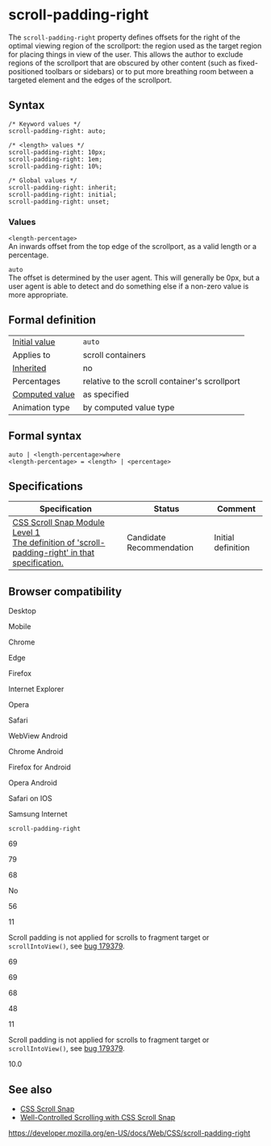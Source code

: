# scroll-padding-right

The `scroll-padding-right` property defines offsets for the right of the optimal viewing region of the scrollport: the region used as the target region for placing things in view of the user. This allows the author to exclude regions of the scrollport that are obscured by other content (such as fixed-positioned toolbars or sidebars) or to put more breathing room between a targeted element and the edges of the scrollport.

## Syntax

    /* Keyword values */
    scroll-padding-right: auto;

    /* <length> values */
    scroll-padding-right: 10px;
    scroll-padding-right: 1em;
    scroll-padding-right: 10%;

    /* Global values */
    scroll-padding-right: inherit;
    scroll-padding-right: initial;
    scroll-padding-right: unset;

### Values

`<length-percentage>`  
An inwards offset from the top edge of the scrollport, as a valid length or a percentage.

`auto`  
The offset is determined by the user agent. This will generally be 0px, but a user agent is able to detect and do something else if a non-zero value is more appropriate.

## Formal definition

<table><tbody><tr class="odd"><td><a href="initial_value">Initial value</a></td><td><code>auto</code></td></tr><tr class="even"><td>Applies to</td><td>scroll containers</td></tr><tr class="odd"><td><a href="inheritance">Inherited</a></td><td>no</td></tr><tr class="even"><td>Percentages</td><td>relative to the scroll container's scrollport</td></tr><tr class="odd"><td><a href="computed_value">Computed value</a></td><td>as specified</td></tr><tr class="even"><td>Animation type</td><td>by computed value type</td></tr></tbody></table>

## Formal syntax

    auto | <length-percentage>where
    <length-percentage> = <length> | <percentage>

## Specifications

<table><thead><tr class="header"><th>Specification</th><th>Status</th><th>Comment</th></tr></thead><tbody><tr class="odd"><td><a href="https://drafts.csswg.org/css-scroll-snap-1/#propdef-scroll-padding-right">CSS Scroll Snap Module Level 1<br />
<span class="small">The definition of 'scroll-padding-right' in that specification.</span></a></td><td><span class="spec-cr">Candidate Recommendation</span></td><td>Initial definition</td></tr></tbody></table>

## Browser compatibility

Desktop

Mobile

Chrome

Edge

Firefox

Internet Explorer

Opera

Safari

WebView Android

Chrome Android

Firefox for Android

Opera Android

Safari on IOS

Samsung Internet

`scroll-padding-right`

69

79

68

No

56

11

Scroll padding is not applied for scrolls to fragment target or `scrollIntoView()`, see [bug 179379](https://webkit.org/b/179379).

69

69

68

48

11

Scroll padding is not applied for scrolls to fragment target or `scrollIntoView()`, see [bug 179379](https://webkit.org/b/179379).

10.0

## See also

- [CSS Scroll Snap](css_scroll_snap)
- [Well-Controlled Scrolling with CSS Scroll Snap](https://developers.google.com/web/updates/2018/07/css-scroll-snap)

<a href="https://developer.mozilla.org/en-US/docs/Web/CSS/scroll-padding-right" class="_attribution-link">https://developer.mozilla.org/en-US/docs/Web/CSS/scroll-padding-right</a>
